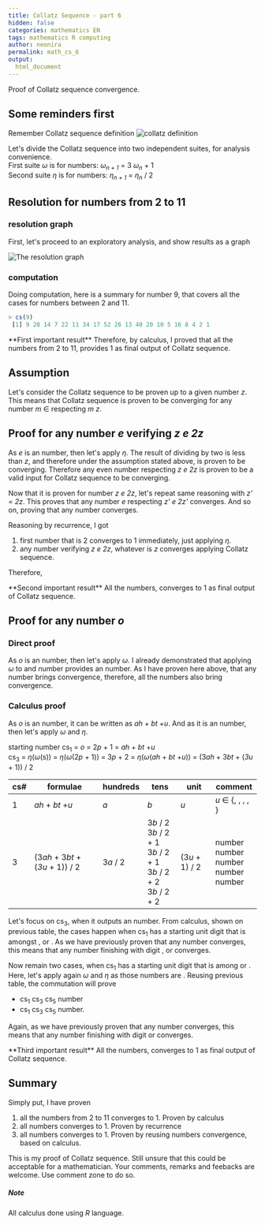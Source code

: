 ```yaml
---
title: Collatz Sequence - part 6
hidden: false
categories: mathematics EN
tags: mathematics R computing 
author: neonira
permalink: math_cs_6
output:
  html_document
---
```

Proof of Collatz sequence convergence. 

## Some reminders first

Remember Collatz sequence definition
![collatz definition](https://neonira.github.io/images/maths/collatz/cs.png)

Let's divide the Collatz sequence into two independent suites, for analysis convenience.   
First suite <cite class='kw'> &omega;</cite> is for <cite class='kw odd'></cite> numbers: <cite class='kw'> &omega;<sub>n + 1</sub></cite> = 3 <cite class='kw'> &omega;<sub>n</sub></cite> + 1    
Second suite <cite class='kw'> &eta;</cite> is for <cite class='kw even'></cite> numbers: 
<cite class='kw'> &eta;<sub>n + 1</sub></cite> = <cite class='kw'> &eta;<sub>n</sub></cite> / 2  


## Resolution for numbers from 2 to 11

### resolution graph
First, let's proceed to an exploratory analysis, and show results as a graph

![The resolution graph](https://neonira.github.io/images/maths/collatz/2-11serie.png)

### computation 
Doing computation, here is a summary for number 9, that covers all the cases for numbers between 2 and 11. 

```r
> cs(9)
 [1] 9 28 14 7 22 11 34 17 52 26 13 40 20 10 5 16 8 4 2 1
```

<span class='do'>
**First important result**  
Therefore, by calculus, I proved that all the numbers from 2 to 11, provides 1 as final output of Collatz sequence. 
</span>


## Assumption

Let's consider the Collatz sequence to be proven up to a given number <cite class='kw'>z</cite>. This means that Collatz sequence is proven to be converging for any number <cite class='kw'>m</cite> &isin; <cite class='math_N'></cite> respecting <cite class='kw'>m</cite> <cite class='math_lt'></cite> <cite class='kw'>z</cite>. 

## Proof for any <cite class='kw even'></cite> number <cite class='kw'>e</cite> verifying <cite class='kw'>z</cite> <cite class='math_lt'></cite> <cite class='kw'>e</cite> <cite class='math_lt'></cite> <cite class='kw'>2z</cite>

As <cite class='kw'>e</cite> is an <cite class='kw even'></cite> number, then let's apply <cite class='kw'>&eta;</cite>. The result of dividing by two is less than <cite class='kw'>z</cite>, and therefore under the assumption stated above, is proven to be converging. Therefore any even number respecting <cite class='kw'>z</cite> <cite class='math_lt'></cite> <cite class='kw'>e</cite> <cite class='math_lt'></cite> <cite class='kw'>2z</cite> is proven to be a valid input for Collatz sequence to be converging.  

Now that it is proven for <cite class='kw even'></cite> number <cite class='kw'>z</cite> <cite class='math_lt'></cite> <cite class='kw'>e</cite> <cite class='math_lt'></cite> <cite class='kw'>2z</cite>, let's repeat same reasoning with <cite class='kw'>z'</cite> = <cite class='kw'>2z</cite>. This proves that any <cite class='kw even'></cite> number <cite class='kw'>e</cite> respecting <cite class='kw'>z'</cite> <cite class='math_lt'></cite> <cite class='kw'>e</cite> <cite class='math_lt'></cite> <cite class='kw'>2z'</cite> converges. And so on, proving that any <cite class='kw even'></cite> number converges.

Reasoning by recurrence, I got
1. first <cite class='kw even'></cite> number that is 2 converges to 1 immediately, just applying <cite class='kw'>&eta;</cite>.  
1. any <cite class='kw even'></cite> number verifying <cite class='kw'>z</cite> <cite class='math_lt'></cite> <cite class='kw'>e</cite> <cite class='math_lt'></cite> <cite class='kw'>2z</cite>, whatever is <cite class='kw'>z</cite> converges applying Collatz sequence.

Therefore,

<span class='do'>
**Second important result**  
All the <cite class='kw even'></cite> numbers, converges to 1 as final output of Collatz sequence. 
</span>

## Proof for any <cite class='kw odd'></cite> number <cite class='kw'>o</cite>

### Direct proof
As <cite class='kw'>o</cite> is an <cite class='kw odd'></cite> number, then let's apply <cite class='kw'>&omega;</cite>. I already demonstrated that applying <cite class='kw'>&omega;</cite> to and <cite class='kw odd'></cite> number provides an <cite class='kw even'></cite> number. As I have proven here above, that any <cite class='kw even'></cite> number brings convergence, therefore,  all the <cite class='kw odd'></cite> numbers also bring convergence. 

### Calculus proof

As <cite class='kw'>o</cite> is an <cite class='kw odd'></cite> number, it can be written as <cite class='kw'>ah</cite> + <cite class='kw'>bt</cite> +<cite class='kw'>u</cite>. And as it is an <cite class='kw odd'></cite> number, then let's apply <cite class='kw'>&omega;</cite> and <cite class='kw'>&eta;</cite>. 

starting number cs<sub>1</sub> = <cite class='kw'>o</cite> = 2<cite class='kw'>p</cite> + 1 = <cite class='kw'>ah</cite> + <cite class='kw'>bt</cite> +<cite class='kw'>u</cite>  
cs<sub>3</sub> = <cite class='kw'>&eta;</cite>(<cite class='kw'>&omega;</cite>(s)) = <cite class='kw'>&eta;</cite>(<cite class='kw'>&omega;</cite>(2<cite class='kw'>p</cite> + 1)) = 3<cite class='kw'>p</cite> + 2 = <cite class='kw'>&eta;</cite>(<cite class='kw'>&omega;</cite>(<cite class='kw'>ah</cite> + <cite class='kw'>bt</cite> +<cite class='kw'>u</cite>)) = (3<cite class='kw'>ah</cite> + 3<cite class='kw'>bt</cite> + (<cite class='kw'>3u </cite>+ 1)) / 2    

<table>
<thead>
<tr>
<th>cs#</th><th>formulae</th><th>hundreds</th><th>tens</th><th>unit</th><th>comment</th>
</tr>
</thead>
<tbody>
<tr>
<td>1</td><td><cite class='kw'>ah</cite> + <cite class='kw'>bt</cite> +<cite class='kw'>u</cite></td><td><cite class='kw'>a</cite></td><td><cite class='kw'>b</cite></td><td><cite class='kw'>u</cite></td><td><cite class='kw'>u</cite> &isin; {<span class='digit digit1'></span>, <span class='digit digit3'></span>, <span class='digit digit5'></span>, <span class='digit digit7'></span>, <span class='digit digit9'></span>}</td></tr>

<tr><td>3</td><td>(3<cite class='kw'>ah</cite> + 3<cite class='kw'>bt</cite> + (<cite class='kw'>3u </cite>+ 1)) / 2</td><td>3<cite class='kw'>a</cite> / 2</td>
<td>
3<cite class='kw'>b</cite> / 2 <br>
3<cite class='kw'>b</cite> / 2 + 1<br>
3<cite class='kw'>b</cite> / 2 + 1<br>
3<cite class='kw'>b</cite> / 2 + 2<br>
3<cite class='kw'>b</cite> / 2 + 2<br>
</td>
<td>(3<cite class='kw'>u</cite> + 1) / 2</td>
<td>
<span class='digit digit1'></span> <cite class='arrow'></cite> <span class='digit digit2'></span>  <cite class='kw even'></cite> number<br>
<span class='digit digit3'></span> <cite class='arrow'></cite> <span class='digit digit5'></span> <cite class='kw odd'></cite> number<br>
<span class='digit digit5'></span> <cite class='arrow'></cite> <span class='digit digit8'></span> <cite class='kw even'></cite> number<br>
<span class='digit digit7'></span> <cite class='arrow'></cite> <span class='digit digit1'></span> <cite class='kw odd'></cite> number<br>
<span class='digit digit9'></span> <cite class='arrow'></cite> <span class='digit digit4'></span> <cite class='kw even'></cite> number<br>
</td></tr>
</tbody>
</table>


Let's focus on cs<sub>3</sub>, when it outputs an <cite class='kw even'></cite> number. From calculus, shown on previous table, the cases happen when cs<sub>1</sub> has a starting unit digit that is amongst <span class='digit digit1'></span>, <span class='digit digit5'></span> or <span class='digit digit9'></span>. As we have previously proven that any <cite class='kw even'></cite> number converges, this means that any <cite class='kw odd'></cite> number finishing with digit <span class='digit digit1'></span>, <span class='digit digit5'></span> or <span class='digit digit9'></span> converges.  

Now remain two cases, when cs<sub>1</sub> has a starting unit digit that is among <span class='digit digit3'></span> or <span class='digit digit7'></span>. Here, let's apply again <cite class='kw'>&omega;</cite> and <cite class='kw'>&eta;</cite> as those numbers are <cite class='kw odd'></cite>. Reusing previous table, the commutation will prove 
- cs<sub>1</sub> <span class='digit digit3'></span> <cite class='arrow'></cite> cs<sub>3</sub> <span class='digit digit5'></span> <cite class='arrow'></cite> cs<sub>5</sub><span class='digit digit8'></span> <cite class='kw even'></cite> number
- cs<sub>1</sub> <span class='digit digit7'></span> <cite class='arrow'></cite>  cs<sub>3</sub> <span class='digit digit1'></span> <cite class='arrow'></cite> cs<sub>5</sub><span class='digit digit2'></span> <cite class='kw even'></cite> number. 

Again, as we have previously proven that any <cite class='kw even'></cite> number converges, this means that any <cite class='kw odd'></cite> number finishing with digit <span class='digit digit3'></span> or <span class='digit digit7'></span> converges.

<span class='do'>
**Third important result**  
All the <cite class='kw odd'></cite> numbers, converges to 1 as final output of Collatz sequence. 
</span>


## Summary

Simply put, I have proven 

1. all the numbers from 2 to 11 converges to 1. Proven by calculus
2. all <cite class='kw even'></cite> numbers converges to 1. Proven by recurrence
3. all <cite class='kw odd'></cite> numbers converges to 1. Proven by reusing <cite class='kw even'></cite> numbers convergence, based on calculus. 

This is my proof of Collatz sequence. Still unsure that this could be acceptable for a mathematician. 
Your comments, remarks and feebacks are welcome. Use comment zone to do so. 


##### Note
All calculus done using <cite class='kw'>R</cite> language.


